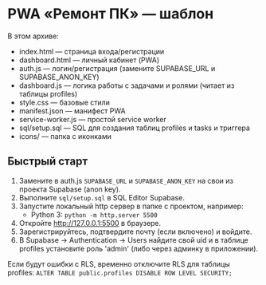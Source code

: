# PWA «Ремонт ПК» — шаблон

В этом архиве:
- index.html — страница входа/регистрации
- dashboard.html — личный кабинет (PWA)
- auth.js — логин/регистрация (замените SUPABASE_URL и SUPABASE_ANON_KEY)
- dashboard.js — логика работы с задачами и ролями (читает из таблицы profiles)
- style.css — базовые стили
- manifest.json — манифест PWA
- service-worker.js — простой service worker
- sql/setup.sql — SQL для создания таблиц profiles и tasks и триггера
- icons/ — папка с иконками

## Быстрый старт
1. Замените в auth.js `SUPABASE_URL` и `SUPABASE_ANON_KEY` на свои из проекта Supabase (anon key).
2. Выполните `sql/setup.sql` в SQL Editor Supabase.
3. Запустите локальный http сервер в папке с проектом, например:
   - Python 3: `python -m http.server 5500`
4. Откройте http://127.0.0.1:5500 в браузере.
5. Зарегистрируйтесь, подтвердите почту (если включено) и войдите.
6. В Supabase -> Authentication -> Users найдите свой uid и в таблице profiles установите роль 'admin' (либо через админку в приложении).

Если будут ошибки с RLS, временно отключите RLS для таблицы profiles:
`ALTER TABLE public.profiles DISABLE ROW LEVEL SECURITY;`
